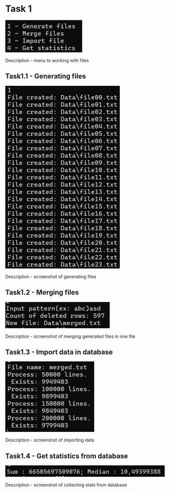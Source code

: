 # Task 1

![User menu](Task1/images/Task1-menu.png)

Description - menu to working with files


## Task1.1 - Generating files

![Generating files](Task1/images/Task1.1-generating.png)

Description - screenshot of generating files


## Task1.2 - Merging files

![Merging](Task1/images/Task1.2-merging.png)

Description - screenshot of merging generated files in one file


## Task1.3 - Import data in database

![Import](Task1/images/Task1.3-import.png)

Description - screenshot of importing data


## Task1.4 - Get statistics from database

![Statistics](Task1/images/Task1.4-statistics.png)

Description - screenshot of collecting stats from database
